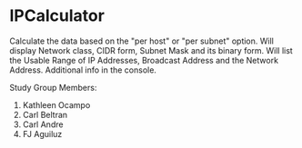 # IPCalculator

Calculate the data based on the "per host" or "per subnet" option. Will display Network class, CIDR form, Subnet Mask and its binary form. Will list the Usable Range of IP Addresses, Broadcast Address and the Network Address. Additional info in the console.

Study Group Members:

1. Kathleen Ocampo
2. Carl Beltran
3. Carl Andre
4. FJ Aguiluz



